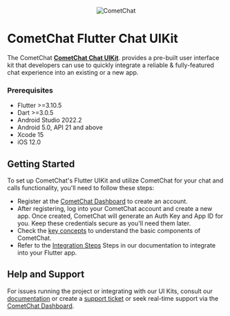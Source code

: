 <p align="center">
  <img alt="CometChat" src="https://assets.cometchat.io/website/images/logos/banner.png">
</p>

# CometChat Flutter Chat UIKit
The CometChat <a href="https://pub.dev/packages/kaliro_chat_ui"><strong>CometChat Chat UIKit</strong></a>. provides a pre-built user interface kit that developers can use to quickly integrate a reliable & fully-featured chat experience into an existing or a new app. <br/>

### Prerequisites
- Flutter >=3.10.5
- Dart >=3.0.5
- Android Studio 2022.2
- Android 5.0, API 21 and above
- Xcode 15
- iOS 12.0

## Getting Started

To set up CometChat's Flutter UIKit and utilize CometChat for your chat and calls functionality, you'll need to follow these steps:
- Register at the [CometChat Dashboard](https://app.cometchat.com/) to create an account.
- After registering, log into your CometChat account and create a new app. Once created, CometChat will generate an Auth Key and App ID for you. Keep these credentials secure as you'll need them later.
- Check the [key concepts](https://www.cometchat.com/docs/v4/flutter-uikit/key-concepts) to understand the basic components of CometChat.
- Refer to the [Integration Steps](https://www.cometchat.com/docs/v4/flutter-uikit/integration#getting-started) Steps in our documentation to integrate into your Flutter app.

## Help and Support
For issues running the project or integrating with our UI Kits, consult our [documentation](https://www.cometchat.com/docs/v4/flutter-uikit/integration) or create a [support ticket](https://help.cometchat.com/hc/en-us) or seek real-time support via the [CometChat Dashboard](https://app.cometchat.com/).